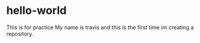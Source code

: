 # hello-world
This is for practice
My name is travis and this is the first time im creating a repository.
